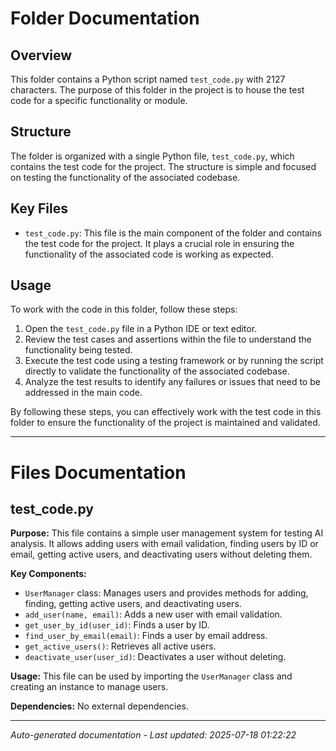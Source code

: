 # Folder Documentation

## Overview
This folder contains a Python script named `test_code.py` with 2127 characters. The purpose of this folder in the project is to house the test code for a specific functionality or module.

## Structure
The folder is organized with a single Python file, `test_code.py`, which contains the test code for the project. The structure is simple and focused on testing the functionality of the associated codebase.

## Key Files
- `test_code.py`: This file is the main component of the folder and contains the test code for the project. It plays a crucial role in ensuring the functionality of the associated code is working as expected.

## Usage
To work with the code in this folder, follow these steps:
1. Open the `test_code.py` file in a Python IDE or text editor.
2. Review the test cases and assertions within the file to understand the functionality being tested.
3. Execute the test code using a testing framework or by running the script directly to validate the functionality of the associated codebase.
4. Analyze the test results to identify any failures or issues that need to be addressed in the main code.

By following these steps, you can effectively work with the test code in this folder to ensure the functionality of the project is maintained and validated.

---

# Files Documentation

## test_code.py

**Purpose:** This file contains a simple user management system for testing AI analysis. It allows adding users with email validation, finding users by ID or email, getting active users, and deactivating users without deleting them.

**Key Components:**
- `UserManager` class: Manages users and provides methods for adding, finding, getting active users, and deactivating users.
- `add_user(name, email)`: Adds a new user with email validation.
- `get_user_by_id(user_id)`: Finds a user by ID.
- `find_user_by_email(email)`: Finds a user by email address.
- `get_active_users()`: Retrieves all active users.
- `deactivate_user(user_id)`: Deactivates a user without deleting.

**Usage:** This file can be used by importing the `UserManager` class and creating an instance to manage users.

**Dependencies:** No external dependencies.

---
*Auto-generated documentation - Last updated: 2025-07-18 01:22:22*
